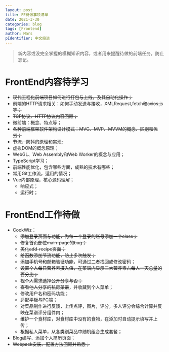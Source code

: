 ```yaml
---
layout: post
title: FE待做事项清单
date: 2021-3-30
categories: blog
tags: [Frontend]
author: Mars
pIdentifier: 中文缩进
---
```


> 新内容或没完全掌握的模糊知识内容，或者用来提醒待做的前端任务，防止忘记。

# FrontEnd内容待学习
- <del>现代工程化前端项目如何进行打包与上线，及其自动化操作；</del>
- 前端的HTTP请求相关：如何手动发送与接收，XMLRequest,fetch<del>和axios.js等；</del>
- <del>TCP协议、HTTP协议内容回顾；</del>
- 微前端：概念、特点等；
- <del>各种前端框架软件架构设计模式：MVC、MVP、MVVM的概念、区别和优劣；</del>
- <del>节流、防抖的原理和实现;</del>
- 虚拟DOM的概念原理；
- WebGL、Web Assembly和Web Worker的概念与应用；
- TypeScript学习；
- 前端性能优化，包含哪些方面，成熟的技术有哪些；
- 常用Git工作流，适用的情况；
- Vue内部原理，核心源码理解；
  - 响应式；
  - 运行时；

# FrontEnd工作待做
- CookWiz：
  - <del>添加登录页面与功能，为每一个登录的账号添加一个class；</del>
  - <del>修复首页部位main-page的bug；</del>
  - <del>美化add-recipe页面；</del>
  - <del>给函数添加节流功能，防止多次触发；<del>
  - <del>添加手机号和邮箱验证功能</del>，可通过二者找回或修改密码；
  - <del>设置个人每日营养素摄入值，在菜谱内显示三大营养素占每人一天总量的百分比；</del>
  - <del>视个人需求选择公开分享与否；<del>
  - <del>查看他人分享的私房菜谱</del>，并收藏到个人菜单；
  - 修改用户名和密码功能；
  - 适配<del>平板</del>与PC端；
  - 对菜品制作进行反馈，上传点评，图片，评分，多人评分会综合计算并反映在菜谱评分组件内；
  - 维护一个食材库，对食材库中没有的食物，在添加时自动提示填写并上传；
  - 根据私人菜单，从各类别菜品中随机组合生成套餐；
- Blog编写、添加个人简历页面；
- <del>Webpack安装、配置方法回顾并熟悉；</del>
